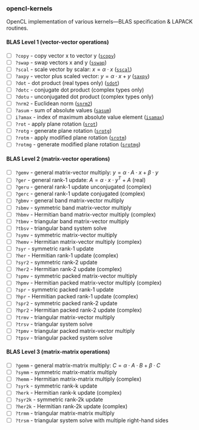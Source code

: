 ### opencl-kernels

OpenCL implementation of various kernels—BLAS specification & LAPACK routines.

#### BLAS Level 1 (vector-vector operations)

- [ ] `?copy` - copy vector x to vector y ([`scopy`](/src/blas/L1/scopy.cl))
- [ ] `?swap` - swap vectors x and y ([`sswap`](/src/blas/L1/sswap.cl))
- [ ] `?scal` - scale vector by scalar: $x = \alpha \cdot x$ ([`sscal`](/src/blas/L1/sscal.cl))
- [ ] `?axpy` - vector plus scaled vector: $y = \alpha \cdot x + y$ ([`saxpy`](/src/blas/L1/saxpy.cl))
- [ ] `?dot` - dot product (real types only) ([`sdot`](/src/blas/L1/sdot.cl))
- [ ] `?dotc` - conjugate dot product (complex types only)
- [ ] `?dotu` - unconjugated dot product (complex types only)
- [ ] `?nrm2` - Euclidean norm ([`snrm2`](/src/blas/L1/snrm2.cl))
- [ ] `?asum` - sum of absolute values ([`sasum`](/src/blas/L1/sasum.cl))
- [ ] `i?amax` - index of maximum absolute value element ([`isamax`](/src/blas/L1/isamax.cl))
- [ ] `?rot` - apply plane rotation ([`srot`](/src/blas/L1/srot.cl))
- [ ] `?rotg` - generate plane rotation ([`srotg`](/src/blas/L1/srotg.cl))
- [ ] `?rotm` - apply modified plane rotation ([`srotm`](/src/blas/L1/srotm.cl))
- [ ] `?rotmg` - generate modified plane rotation ([`srotmg`](/src/blas/L1/srotmg.cl))

#### BLAS Level 2 (matrix-vector operations)

- [ ] `?gemv` - general matrix-vector multiply: $y = \alpha \cdot A \cdot x + \beta \cdot y$
- [ ] `?ger` - general rank-1 update: $A = \alpha \cdot x \cdot y^T + A$ (real)
- [ ] `?geru` - general rank-1 update unconjugated (complex)
- [ ] `?gerc` - general rank-1 update conjugated (complex)
- [ ] `?gbmv` - general band matrix-vector multiply
- [ ] `?sbmv` - symmetric band matrix-vector multiply
- [ ] `?hbmv` - Hermitian band matrix-vector multiply (complex)
- [ ] `?tbmv` - triangular band matrix-vector multiply
- [ ] `?tbsv` - triangular band system solve
- [ ] `?symv` - symmetric matrix-vector multiply
- [ ] `?hemv` - Hermitian matrix-vector multiply (complex)
- [ ] `?syr` - symmetric rank-1 update
- [ ] `?her` - Hermitian rank-1 update (complex)
- [ ] `?syr2` - symmetric rank-2 update
- [ ] `?her2` - Hermitian rank-2 update (complex)
- [ ] `?spmv` - symmetric packed matrix-vector multiply
- [ ] `?hpmv` - Hermitian packed matrix-vector multiply (complex)
- [ ] `?spr` - symmetric packed rank-1 update
- [ ] `?hpr` - Hermitian packed rank-1 update (complex)
- [ ] `?spr2` - symmetric packed rank-2 update
- [ ] `?hpr2` - Hermitian packed rank-2 update (complex)
- [ ] `?trmv` - triangular matrix-vector multiply
- [ ] `?trsv` - triangular system solve
- [ ] `?tpmv` - triangular packed matrix-vector multiply
- [ ] `?tpsv` - triangular packed system solve

#### BLAS Level 3 (matrix-matrix operations)

- [ ] `?gemm` - general matrix-matrix multiply: $C = \alpha \cdot A \cdot B + \beta \cdot C$
- [ ] `?symm` - symmetric matrix-matrix multiply
- [ ] `?hemm` - Hermitian matrix-matrix multiply (complex)
- [ ] `?syrk` - symmetric rank-k update
- [ ] `?herk` - Hermitian rank-k update (complex)
- [ ] `?syr2k` - symmetric rank-2k update
- [ ] `?her2k` - Hermitian rank-2k update (complex)
- [ ] `?trmm` - triangular matrix-matrix multiply
- [ ] `?trsm` - triangular system solve with multiple right-hand sides
